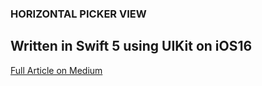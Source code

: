 ### HORIZONTAL PICKER VIEW
## Written in Swift 5 using UIKit on iOS16
[Full Article on Medium]([docs/CONTRIBUTING.md](https://medium.com/@diegobustamante/create-a-simple-horizontal-picker-view-from-scratch-using-swift-5-on-ios-16-a25b1f194426))

